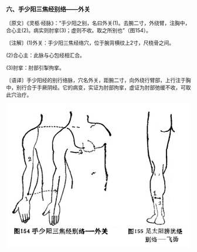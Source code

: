 ### 六、手少阳三焦经别络——外关

〔原文〕《灵柩·经脉》：“手少阳之别，名曰外关(1)。去腕二寸，外绕臂，注胸中，合心主(2)。病实则肘挛(3)；虚则不收。取之所别也”（图154）。

〔注解〕(1)外关：手少阳三焦经络穴，位于腕背横纹上2寸，尺桡骨之间。

(2)合心主：此脉与心包经相汇合。

(3)肘挛：肘部引掣拘挛。

〔语译〕手少阳经的别行络脉，穴名外关，距腕二寸，向外绕行臂部，上行注于胸中，别行合于手厥阴经。它的病变，实证为肘部拘挛，虚证为肘部弛缓不收，可取此穴治疗。

![](img/图154、155.jpg)

